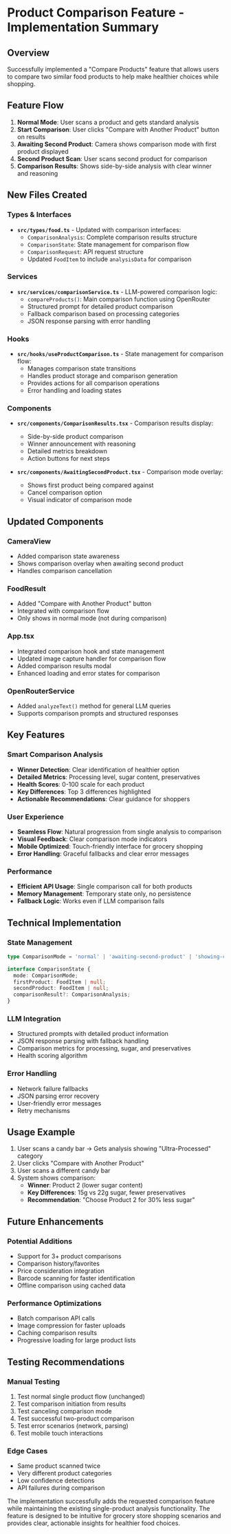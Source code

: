 # Product Comparison Feature - Implementation Summary

## Overview
Successfully implemented a "Compare Products" feature that allows users to compare two similar food products to help make healthier choices while shopping.

## Feature Flow
1. **Normal Mode**: User scans a product and gets standard analysis
2. **Start Comparison**: User clicks "Compare with Another Product" button on results
3. **Awaiting Second Product**: Camera shows comparison mode with first product displayed
4. **Second Product Scan**: User scans second product for comparison
5. **Comparison Results**: Shows side-by-side analysis with clear winner and reasoning

## New Files Created

### Types & Interfaces
- **`src/types/food.ts`** - Updated with comparison interfaces:
  - `ComparisonAnalysis`: Complete comparison results structure
  - `ComparisonState`: State management for comparison flow
  - `ComparisonRequest`: API request structure
  - Updated `FoodItem` to include `analysisData` for comparison

### Services
- **`src/services/comparisonService.ts`** - LLM-powered comparison logic:
  - `compareProducts()`: Main comparison function using OpenRouter
  - Structured prompt for detailed product comparison
  - Fallback comparison based on processing categories
  - JSON response parsing with error handling

### Hooks
- **`src/hooks/useProductComparison.ts`** - State management for comparison flow:
  - Manages comparison state transitions
  - Handles product storage and comparison generation
  - Provides actions for all comparison operations
  - Error handling and loading states

### Components
- **`src/components/ComparisonResults.tsx`** - Comparison results display:
  - Side-by-side product comparison
  - Winner announcement with reasoning
  - Detailed metrics breakdown
  - Action buttons for next steps

- **`src/components/AwaitingSecondProduct.tsx`** - Comparison mode overlay:
  - Shows first product being compared against
  - Cancel comparison option
  - Visual indicator of comparison mode

## Updated Components

### CameraView
- Added comparison state awareness
- Shows comparison overlay when awaiting second product
- Handles comparison cancellation

### FoodResult
- Added "Compare with Another Product" button
- Integrated with comparison flow
- Only shows in normal mode (not during comparison)

### App.tsx
- Integrated comparison hook and state management
- Updated image capture handler for comparison flow
- Added comparison results modal
- Enhanced loading and error states for comparison

### OpenRouterService
- Added `analyzeText()` method for general LLM queries
- Supports comparison prompts and structured responses

## Key Features

### Smart Comparison Analysis
- **Winner Detection**: Clear identification of healthier option
- **Detailed Metrics**: Processing level, sugar content, preservatives
- **Health Scores**: 0-100 scale for each product
- **Key Differences**: Top 3 differences highlighted
- **Actionable Recommendations**: Clear guidance for shoppers

### User Experience
- **Seamless Flow**: Natural progression from single analysis to comparison
- **Visual Feedback**: Clear comparison mode indicators
- **Mobile Optimized**: Touch-friendly interface for grocery shopping
- **Error Handling**: Graceful fallbacks and clear error messages

### Performance
- **Efficient API Usage**: Single comparison call for both products
- **Memory Management**: Temporary state only, no persistence
- **Fallback Logic**: Works even if LLM comparison fails

## Technical Implementation

### State Management
```typescript
type ComparisonMode = 'normal' | 'awaiting-second-product' | 'showing-comparison';

interface ComparisonState {
  mode: ComparisonMode;
  firstProduct: FoodItem | null;
  secondProduct: FoodItem | null;
  comparisonResult?: ComparisonAnalysis;
}
```

### LLM Integration
- Structured prompts with detailed product information
- JSON response parsing with fallback handling
- Comparison metrics for processing, sugar, and preservatives
- Health scoring algorithm

### Error Handling
- Network failure fallbacks
- JSON parsing error recovery
- User-friendly error messages
- Retry mechanisms

## Usage Example

1. User scans a candy bar → Gets analysis showing "Ultra-Processed" category
2. User clicks "Compare with Another Product"
3. User scans a different candy bar
4. System shows comparison:
   - **Winner**: Product 2 (lower sugar content)
   - **Key Differences**: 15g vs 22g sugar, fewer preservatives
   - **Recommendation**: "Choose Product 2 for 30% less sugar"

## Future Enhancements

### Potential Additions
- Support for 3+ product comparisons
- Comparison history/favorites
- Price consideration integration
- Barcode scanning for faster identification
- Offline comparison using cached data

### Performance Optimizations
- Batch comparison API calls
- Image compression for faster uploads
- Caching comparison results
- Progressive loading for large product lists

## Testing Recommendations

### Manual Testing
1. Test normal single product flow (unchanged)
2. Test comparison initiation from results
3. Test canceling comparison mode
4. Test successful two-product comparison
5. Test error scenarios (network, parsing)
6. Test mobile touch interactions

### Edge Cases
- Same product scanned twice
- Very different product categories
- Low confidence detections
- API failures during comparison

The implementation successfully adds the requested comparison feature while maintaining the existing single-product analysis functionality. The feature is designed to be intuitive for grocery store shopping scenarios and provides clear, actionable insights for healthier food choices.
